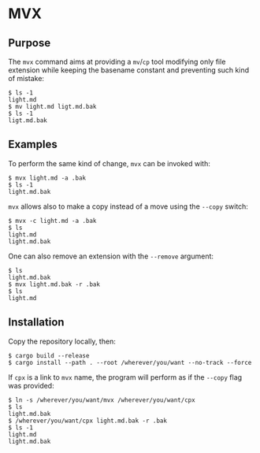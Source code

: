 # MVX

## Purpose

The `mvx` command aims at providing a `mv`/`cp`  tool modifying only file extension
while keeping the basename constant and preventing such kind of mistake:

```shell
$ ls -1
light.md
$ mv light.md ligt.md.bak
$ ls -1
ligt.md.bak
```

## Examples

To perform the same kind of change, `mvx` can be invoked with:

```shell
$ mvx light.md -a .bak
$ ls -1
light.md.bak
```

`mvx` allows also to make a copy instead of a move using the `--copy` switch:

```shell
$ mvx -c light.md -a .bak
$ ls
light.md
light.md.bak
```

One can also remove an extension with the `--remove` argument:

```shell
$ ls
light.md.bak
$ mvx light.md.bak -r .bak
$ ls
light.md
```

## Installation

Copy the repository locally, then:

``` shell
$ cargo build --release
$ cargo install --path . --root /wherever/you/want --no-track --force
```

If  `cpx` is a link to `mvx` name, the program will perform as if the `--copy`  flag was provided:

```shell
$ ln -s /wherever/you/want/mvx /wherever/you/want/cpx
$ ls
light.md.bak
$ /wherever/you/want/cpx light.md.bak -r .bak
$ ls -1
light.md
light.md.bak
```

